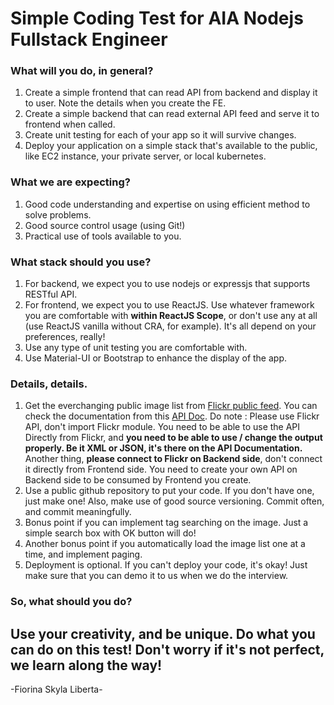 # Simple Coding Test for AIA Nodejs Fullstack Engineer

### What will you do, in general?

1. Create a simple frontend that can read API from backend and display it to user. Note the details when you create the FE.
2. Create a simple backend that can read external API feed and serve it to frontend when called.
3. Create unit testing for each of your app so it will survive changes.
4. Deploy your application on a simple stack that's available to the public, like EC2 instance, your private server, or local kubernetes.

### What we are expecting?

1. Good code understanding and expertise on using efficient method to solve problems.
2. Good source control usage (using Git!)
3. Practical use of tools available to you.

### What stack should you use?

1. For backend, we expect you to use nodejs or expressjs that supports RESTful API. 
2. For frontend, we expect you to use ReactJS. Use whatever framework you are comfortable with **within ReactJS Scope**, or don't use any at all (use ReactJS vanilla without CRA, for example). 
   It's all depend on your preferences, really!
3. Use any type of unit testing you are comfortable with.
4. Use Material-UI or Bootstrap to enhance the display of the app.

### Details, details.

1. Get the everchanging public image list from [Flickr public feed](https://api.flickr.com/services/feeds/photos_public.gne). 
   You can check the documentation from this [API Doc](http://www.flickr.com/services/feeds/). Do note : Please use Flickr API, don't import Flickr module. You need to be able      to use the API Directly from Flickr, and **you need to be able to use / change the output properly. Be it XML or JSON, it's there on the API Documentation.** Another thing,      **please connect to Flickr on Backend side**, don't connect it directly from Frontend side. You need to create your own API on Backend side to be consumed by Frontend you create.
2. Use a public github repository to put your code. If you don't have one, just make one! Also, make use of good source versioning. 
   Commit often, and commit meaningfully.
3. Bonus point if you can implement tag searching on the image. Just a simple search box with OK button will do! 
4. Another bonus point if you automatically load the image list one at a time, and implement paging.
5. Deployment is optional. If you can't deploy your code, it's okay! Just make sure that you can demo it to us when we do the interview.

### So, what should you do?

## Use your creativity, and be unique. Do what you can do on this test! Don't worry if it's not perfect, we learn along the way!

-Fiorina Skyla Liberta-
